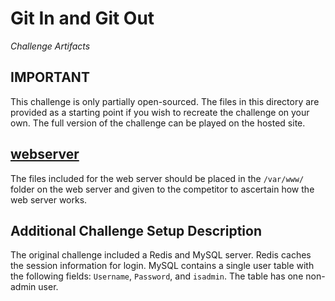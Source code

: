 # Git In and Git Out

*Challenge Artifacts*

## IMPORTANT
This challenge is only partially open-sourced. The files in this directory are provided as a starting point if you wish to recreate the challenge on your own. The full version of the challenge can be played on the hosted site.

## [webserver](./webserver/)

The files included for the web server should be placed in the `/var/www/` folder on the web server and given to the competitor to ascertain how the web server works. 

## Additional Challenge Setup Description

The original challenge included a Redis and MySQL server. Redis caches the session information for login. MySQL contains a single user table with the following fields: `Username`, `Password`, and `isadmin`. The table has one non-admin user.